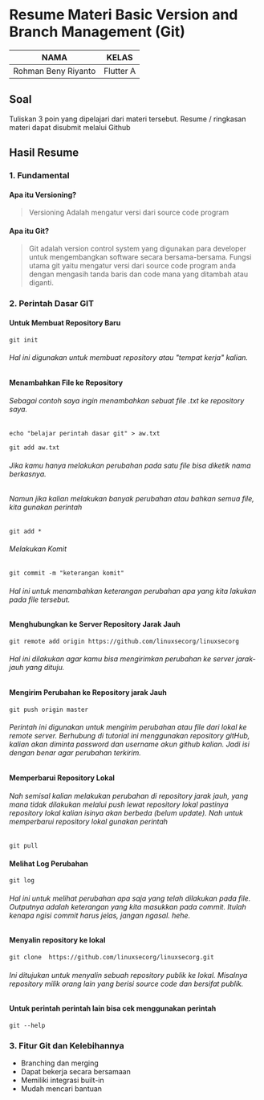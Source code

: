 # Resume Materi Basic Version and Branch Management (Git)


| NAMA |  KELAS
|--|--|
| Rohman Beny Riyanto  |  Flutter A

## Soal
Tuliskan 3 poin yang dipelajari dari materi tersebut. Resume / ringkasan materi dapat disubmit melalui Github

## Hasil Resume

### 1. Fundamental

#### Apa itu Versioning?
> Versioning Adalah mengatur versi dari source code program

#### Apa itu Git?
> Git adalah version control system yang digunakan para developer untuk mengembangkan software secara bersama-bersama. Fungsi utama git yaitu mengatur versi dari source code program anda dengan mengasih tanda baris dan code mana yang ditambah atau diganti.

### 2. Perintah Dasar GIT 

#### Untuk Membuat Repository Baru

`git init`
###### Hal ini digunakan untuk membuat repository atau "tempat kerja" kalian.

#### Menambahkan File ke Repository

###### Sebagai contoh saya ingin menambahkan sebuat file .txt ke repository saya.

`echo "belajar perintah dasar git" > aw.txt`<br />

`git add aw.txt`

###### Jika kamu hanya melakukan perubahan pada satu file bisa diketik nama berkasnya.
###### Namun jika kalian melakukan banyak perubahan atau bahkan semua file, kita gunakan perintah
`git add *`
###### Melakukan Komit
`git commit -m "keterangan komit"`
###### Hal ini untuk menambahkan keterangan perubahan apa yang kita lakukan pada file tersebut.

#### Menghubungkan ke Server Repository Jarak Jauh
`git remote add origin https://github.com/linuxsecorg/linuxsecorg`
###### Hal ini dilakukan agar kamu bisa mengirimkan perubahan ke server jarak-jauh yang dituju.

#### Mengirim Perubahan ke Repository jarak Jauh
`git push origin master`
###### Perintah ini digunakan untuk mengirim perubahan atau file dari lokal ke remote server. Berhubung di tutorial ini menggunakan repository gitHub, kalian akan diminta password dan username akun github kalian. Jadi isi dengan benar agar perubahan terkirim.

#### Memperbarui Repository Lokal
###### Nah semisal kalian melakukan perubahan di repository jarak jauh, yang mana tidak dilakukan melalui push lewat repository lokal pastinya repository lokal kalian isinya akan berbeda (belum update). Nah untuk memperbarui repository lokal gunakan perintah
`git pull`

#### Melihat Log Perubahan
`git log`
###### Hal ini untuk melihat perubahan apa saja yang telah dilakukan pada file. Outputnya adalah keterangan yang kita masukkan pada commit. Itulah kenapa ngisi commit harus jelas, jangan ngasal. hehe.

#### Menyalin repository ke lokal
`git clone  https://github.com/linuxsecorg/linuxsecorg.git`
###### Ini ditujukan untuk menyalin sebuah repository publik ke lokal. Misalnya repository milik orang lain yang berisi source code dan bersifat publik.

#### Untuk perintah perintah lain bisa cek menggunakan perintah
`git --help`

### 3. Fitur Git dan Kelebihannya
* Branching dan merging
* Dapat bekerja secara bersamaan
* Memiliki integrasi built-in
* Mudah mencari bantuan
